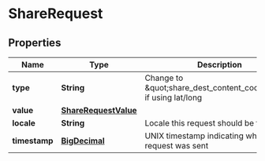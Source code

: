 
# ShareRequest

## Properties
Name | Type | Description | Notes
------------ | ------------- | ------------- | -------------
**type** | **String** | Change to \&quot;share_dest_content_coords\&quot; if using lat/long |  [optional]
**value** | [**ShareRequestValue**](ShareRequestValue.md) |  |  [optional]
**locale** | **String** | Locale this request should be treated as |  [optional]
**timestamp** | [**BigDecimal**](BigDecimal.md) | UNIX timestamp indicating when this request was sent |  [optional]



